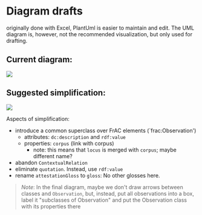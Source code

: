 # Diagram drafts

originally done with Excel, PlantUml is easier to maintain and edit. The UML diagram is, however, not the recommended visualization, but only used for drafting.

## Current diagram:

![](http://www.plantuml.com/plantuml/proxy?src=https://raw.githubusercontent.com/ontolex/frequency-attestation-corpus-information/master/img/diagram.puml?cache=no)

## Suggested simplification:

![](http://www.plantuml.com/plantuml/proxy?src=https://raw.githubusercontent.com/ontolex/frequency-attestation-corpus-information/master/img/diagram-with-observation.puml?cache=no)

Aspects of simplification:
- introduce a common superclass over FrAC elements (`frac:Observation')
  - attributes: `dc:description` and `rdf:value`
  - properties: `corpus` (link with corpus)
    - note: this means that `locus` is merged with `corpus`; maybe different name?
- abandon `ContextualRelation`
- eliminate `quotation`. Instead, use `rdf:value`
- rename `attestationGloss`  to `gloss`: No other glosses here.

> *Note*: In the final diagram, maybe we don't draw arrows between classes and `Observation`, but, instead, put all observations into a box, label it "subclasses of Observation" and put the Observation class with its properties there
